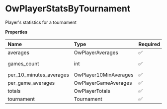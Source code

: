 # OwPlayerStatsByTournament

Player's statistics for a tournament

**Properties**

| Name                    | Type                  | Required | Description     |
| :---------------------- | :-------------------- | :------- | :-------------- |
| averages                | OwPlayerAverages      | ✅       |                 |
| games_count             | int                   | ✅       | Number of games |
| per_10_minutes_averages | OwPlayer10MinAverages | ✅       |                 |
| per_game_averages       | OwPlayerGameAverages  | ✅       |                 |
| totals                  | OwPlayerTotals        | ✅       |                 |
| tournament              | Tournament            | ✅       |                 |
